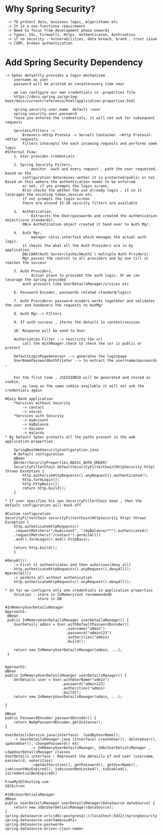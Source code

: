 # Why Spring Security?
	 -> TO protect data, business logic, Algorithams etc
	 -> It is a non-functiona requirement 
	 -> Need to focus from development phase onwords
	 -> Types: SSL, Firewalls, Https, Authenticaton, Authrsation
	 -> if no security - Vulnerabilities, data breach, brand , trust issue
	 -> CSRF, broken authentication

# Add Spring Security Dependency
	-> SpSec defualtly provides a login mechanisam
		username as user
		password will be printed on console(every time new)
		
		we can configure our own credentials in .properties file
		https://docs.spring.io/spring-boot/docs/current/reference/html/application-properties.html
		
		spring.security.user.name  default :user
		spring.security.user.password
		*once you entered the crednetials, it will not ask for subsequent requests
		
		Servlets/FIlters -> 
			Browsers->Http Protoca -> Servelt Container ->Http Protocal->Httpr requests
			Filters intecepts the each incoming requests and performs some logic
	#Internal FLow:
		1. User provides credentials
		
		2. Spring Security Filters, 
				monitor  each and every request , path the user requested, based on the
			configuration determines wether it is protected/public or not. Based on this wehere the authentication needs to be enforced
			or not, if yes prompts the login screen.
			Also checks the wether the use already login , if so it levarages the existing token.session etc
			if not prompts the login screen			
			there are around 15-20 security filters are available
		
		3.  Authetication, 
				Extracsts the User/passwords and created the authenication object(core standards).
			ONce Authetication object created it hand over to Auth Mgr.	
		
		4. 	Auth Mgr, 
				manager calss.interface which manages the actual auth logic.
			it checks the what all the Auth Providers are in my application.
			DB/LDAP/Auth Server/Cache/OAuth2 ( multiple Auth Prviders)
			Mgr passes the control to all providers one by one till it reaches the success
			
		5. Auth Providers,
				Actual place to providet the auth logic. Or we can levarage the spring provided 
			auth proviers like UserDetailsManager/srvices etc
		
		6. Password Encoder, passwords related standard/logics 
		 
		7. Auth Providers+ password ecoders works togeteher and validates the user and handovers the requests to AutMgr
		
		8. Auth Mgr--> FIlters
		
		9. If auth success , stores the details in context/session
		
		10. Response will be send to User
		
		Authorsation Filter --> restricts the url
			call the AuthMaager.check to check the usr is public or protect
			
		DefaultLoginPageGeneraor --> generates the loginpage
		UserNamePasswordAuthFileter --> to extract the userrname/passwords , 
		
			
		For the first time , JSESSIONID will be generated and stored as cookie,
			as long as the same cokkie available it will not ask the credentials again
			
	#Eazy Bank application
		*Services without Security
			-> contact
			-> noices
		*Services with Security
			-> myAccount
			-> myBalance
			-> myLoans
			-> myCards
	* By Default SpSec protects all the paths present in the web application-properties
	
		SpringBootWebSecurityConfiguration.java
		# Default configuration
		@Bean
		@Order(SecurityProperties.BASIC_AUTH_ORDER)
		SecurityFilterChain defaultSecurityFilterChain(HttpSecurity http) throws Exception {
			http.authorizeHttpRequests().anyRequest().authenticated();
			http.formLogin();
			http.httpBasic();
			return http.build();
		}
		
	* If user specifies his own SecurityFilterChain bean , then the default configuration will back off
	
	#Custom configuration
	SecurityFilterChain securityFilterChain(HttpSecurity http) throws Exception {
		http.autheticateHttpRequests()
		.requestMatchers("/myAccount", "/myBalance/**").autheticated()
		.requestMatchers("/contact").permitAll()
		.and().formLogin().and().httpBasic;
		
		return http.build();
		}
		
	#denyAll()
		-> First it authenticates and then auhorises(deny all)
		http.autheticateHttpRequests().anyRequest().denyAll();
	#permitAll()
		-> permits all without authenication
		http.autheticateHttpRequests().anyRequest().denyAll();
		
	* So far we configure only one credentials in application properties
		Solution : store in InMemory(not recommended0 
				   store in DB
	
	#InMemoryUserDetailsManager
	Approach1:
	 @Bean
	 public InMemoryUserDetailsManager userDetailaManager() {
		UserDetails admin = User.withDefaultPasswordEncoder()
								.username("admin")
								.password("admin123")
								.authorities("admin)
								.build();
								
		return new InMemoryUserDetailsManager(admin, ...);
	 }
		
		
	Approach2:
	@Bean
	public InMemoryUserDetailsMaanger userDetailsManager() {
		UerDetails user = User.withUserName("admin")
							  .password("admin123)
							  .authorities("admin)
							  .build();
		return new InMemoryUserDetailsMaanger(admin, ...);
		
	}
		
	@Bean
	public PasswordEncoder passwordEncoder() {
		return NoOpPasswordEncoder.getInstance();
	}
		
	UserDetailsService.java(interface)  loadByUserName();
		-> UserDetailsManager.java (interface) createUser(), deleteUser(), updateUser(), changePassword() etc
				-> InMemoryUserDetailsMaanger, JdbcUserDetialsManager , LdapUserDetailsManager classes
	UserDetails interface : Represent the detaiils of end user (username, passowird, auhorities)
				->getAuthorities(), getPassword(), getUserName(), isAccountNonExpired(), isAccountNonLocked(), isEnabled(), isCredentialNonExpired()
	
	FreeMySQlHosting.com
	SQlEctron
	
	#JdbcUserDetialsManager
	@Bean
	public UserDetailsManager userDetailsManager(DataSource dataSource) {
		return new JdbcUserDetialsManager(dataSource);
	}
	spring.datasource.url=jdbc:postgresql://localhost:5432//springSecurity
	spring.datasource.username=sudhir
	spring.datasource.password=
	spring.datasource.driver-class-name=
		
		
		